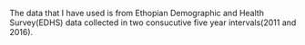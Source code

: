 The data that I have used is from Ethopian Demographic and Health Survey(EDHS) data 
collected in two consucutive five year intervals(2011 and 2016).
